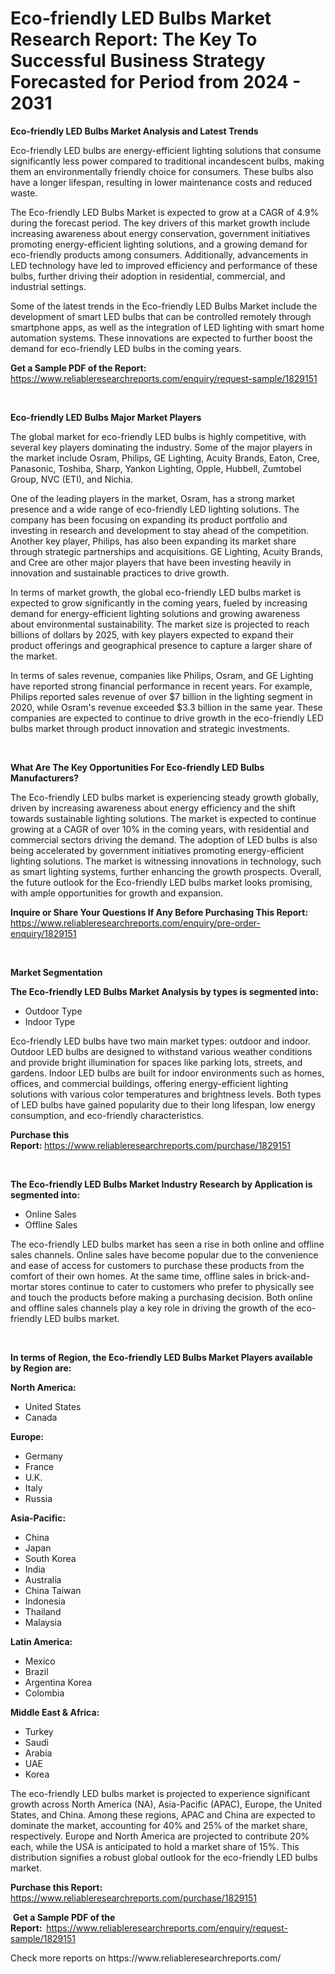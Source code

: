 <p><h1>Eco-friendly LED Bulbs Market Research Report: The Key To Successful Business Strategy Forecasted for Period from 2024 - 2031</h1></p><p><strong>Eco-friendly LED Bulbs Market Analysis and Latest Trends</strong></p>
<p><p>Eco-friendly LED bulbs are energy-efficient lighting solutions that consume significantly less power compared to traditional incandescent bulbs, making them an environmentally friendly choice for consumers. These bulbs also have a longer lifespan, resulting in lower maintenance costs and reduced waste. </p><p>The Eco-friendly LED Bulbs Market is expected to grow at a CAGR of 4.9% during the forecast period. The key drivers of this market growth include increasing awareness about energy conservation, government initiatives promoting energy-efficient lighting solutions, and a growing demand for eco-friendly products among consumers. Additionally, advancements in LED technology have led to improved efficiency and performance of these bulbs, further driving their adoption in residential, commercial, and industrial settings.</p><p>Some of the latest trends in the Eco-friendly LED Bulbs Market include the development of smart LED bulbs that can be controlled remotely through smartphone apps, as well as the integration of LED lighting with smart home automation systems. These innovations are expected to further boost the demand for eco-friendly LED bulbs in the coming years.</p></p>
<p><strong>Get a Sample PDF of the Report:&nbsp;</strong> <a href="https://www.reliableresearchreports.com/enquiry/request-sample/1829151">https://www.reliableresearchreports.com/enquiry/request-sample/1829151</a></p>
<p>&nbsp;</p>
<p><strong>Eco-friendly LED Bulbs Major Market Players</strong></p>
<p><p>The global market for eco-friendly LED bulbs is highly competitive, with several key players dominating the industry. Some of the major players in the market include Osram, Philips, GE Lighting, Acuity Brands, Eaton, Cree, Panasonic, Toshiba, Sharp, Yankon Lighting, Opple, Hubbell, Zumtobel Group, NVC (ETI), and Nichia.</p><p>One of the leading players in the market, Osram, has a strong market presence and a wide range of eco-friendly LED lighting solutions. The company has been focusing on expanding its product portfolio and investing in research and development to stay ahead of the competition. Another key player, Philips, has also been expanding its market share through strategic partnerships and acquisitions. GE Lighting, Acuity Brands, and Cree are other major players that have been investing heavily in innovation and sustainable practices to drive growth.</p><p>In terms of market growth, the global eco-friendly LED bulbs market is expected to grow significantly in the coming years, fueled by increasing demand for energy-efficient lighting solutions and growing awareness about environmental sustainability. The market size is projected to reach billions of dollars by 2025, with key players expected to expand their product offerings and geographical presence to capture a larger share of the market.</p><p>In terms of sales revenue, companies like Philips, Osram, and GE Lighting have reported strong financial performance in recent years. For example, Philips reported sales revenue of over $7 billion in the lighting segment in 2020, while Osram's revenue exceeded $3.3 billion in the same year. These companies are expected to continue to drive growth in the eco-friendly LED bulbs market through product innovation and strategic investments.</p></p>
<p>&nbsp;</p>
<p><strong>What Are The Key Opportunities For Eco-friendly LED Bulbs Manufacturers?</strong></p>
<p><p>The Eco-friendly LED bulbs market is experiencing steady growth globally, driven by increasing awareness about energy efficiency and the shift towards sustainable lighting solutions. The market is expected to continue growing at a CAGR of over 10% in the coming years, with residential and commercial sectors driving the demand. The adoption of LED bulbs is also being accelerated by government initiatives promoting energy-efficient lighting solutions. The market is witnessing innovations in technology, such as smart lighting systems, further enhancing the growth prospects. Overall, the future outlook for the Eco-friendly LED bulbs market looks promising, with ample opportunities for growth and expansion.</p></p>
<p><strong>Inquire or Share Your Questions If Any Before Purchasing This Report:</strong> <a href="https://www.reliableresearchreports.com/enquiry/pre-order-enquiry/1829151">https://www.reliableresearchreports.com/enquiry/pre-order-enquiry/1829151</a></p>
<p>&nbsp;</p>
<p><strong>Market Segmentation</strong></p>
<p><strong>The Eco-friendly LED Bulbs Market Analysis by types is segmented into:</strong></p>
<p><ul><li>Outdoor Type</li><li>Indoor Type</li></ul></p>
<p><p>Eco-friendly LED bulbs have two main market types: outdoor and indoor. Outdoor LED bulbs are designed to withstand various weather conditions and provide bright illumination for spaces like parking lots, streets, and gardens. Indoor LED bulbs are built for indoor environments such as homes, offices, and commercial buildings, offering energy-efficient lighting solutions with various color temperatures and brightness levels. Both types of LED bulbs have gained popularity due to their long lifespan, low energy consumption, and eco-friendly characteristics.</p></p>
<p><strong>Purchase this Report:&nbsp;</strong><a href="https://www.reliableresearchreports.com/purchase/1829151">https://www.reliableresearchreports.com/purchase/1829151</a></p>
<p>&nbsp;</p>
<p><strong>The Eco-friendly LED Bulbs Market Industry Research by Application is segmented into:</strong></p>
<p><ul><li>Online Sales</li><li>Offline Sales</li></ul></p>
<p><p>The eco-friendly LED bulbs market has seen a rise in both online and offline sales channels. Online sales have become popular due to the convenience and ease of access for customers to purchase these products from the comfort of their own homes. At the same time, offline sales in brick-and-mortar stores continue to cater to customers who prefer to physically see and touch the products before making a purchasing decision. Both online and offline sales channels play a key role in driving the growth of the eco-friendly LED bulbs market.</p></p>
<p>&nbsp;</p>
<p><strong>In terms of Region, the Eco-friendly LED Bulbs Market Players available by Region are:</strong></p>
<p>
    <p> <strong> North America: </strong>
        <ul>
            <li>United States</li>
            <li>Canada</li>
        </ul>
        </p> 
    <p> <strong> Europe: </strong>
        <ul>
            <li>Germany</li>
            <li>France</li>
            <li>U.K.</li>
            <li>Italy</li>
            <li>Russia</li>
        </ul>
        </p> 
    <p> <strong> Asia-Pacific: </strong>
        <ul>
            <li>China</li>
            <li>Japan</li>
            <li>South Korea</li>
            <li>India</li>
            <li>Australia</li>
            <li>China Taiwan</li>
            <li>Indonesia</li>
            <li>Thailand</li>
            <li>Malaysia</li>
        </ul>
        </p> 
    <p> <strong> Latin America: </strong>
        <ul>
            <li>Mexico</li>
            <li>Brazil</li>
            <li>Argentina Korea</li>
            <li>Colombia</li>
        </ul>
        </p> 
    <p> <strong> Middle East & Africa: </strong>
        <ul>
            <li>Turkey</li>
            <li>Saudi</li>
            <li>Arabia</li>
            <li>UAE</li>
            <li>Korea</li>
        </ul>
    </p>
    </p>
<p><p>The eco-friendly LED bulbs market is projected to experience significant growth across North America (NA), Asia-Pacific (APAC), Europe, the United States, and China. Among these regions, APAC and China are expected to dominate the market, accounting for 40% and 25% of the market share, respectively. Europe and North America are projected to contribute 20% each, while the USA is anticipated to hold a market share of 15%. This distribution signifies a robust global outlook for the eco-friendly LED bulbs market.</p></p>
<p><strong>Purchase this Report: </strong><a href="https://www.reliableresearchreports.com/purchase/1829151">https://www.reliableresearchreports.com/purchase/1829151</a></p>
<p>&nbsp;<strong>Get a Sample PDF of the Report:&nbsp;&nbsp;</strong><a href="https://www.reliableresearchreports.com/enquiry/request-sample/1829151">https://www.reliableresearchreports.com/enquiry/request-sample/1829151</a></p>
<p><strong></strong></p>
<p>Check more reports on https://www.reliableresearchreports.com/</p>